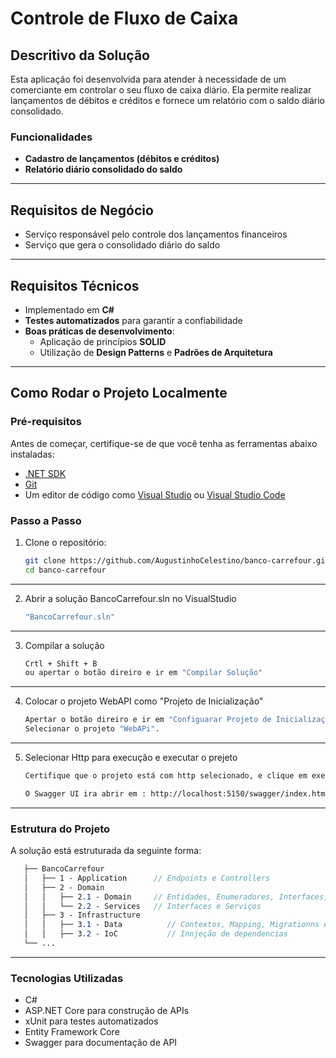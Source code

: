 # Controle de Fluxo de Caixa  

## Descritivo da Solução  
Esta aplicação foi desenvolvida para atender à necessidade de um comerciante em controlar o seu fluxo de caixa diário. Ela permite realizar lançamentos de débitos e créditos e fornece um relatório com o saldo diário consolidado.  

### Funcionalidades  
- **Cadastro de lançamentos (débitos e créditos)**  
- **Relatório diário consolidado do saldo**  

---

## Requisitos de Negócio  
- Serviço responsável pelo controle dos lançamentos financeiros  
- Serviço que gera o consolidado diário do saldo  

---

## Requisitos Técnicos  
- Implementado em **C#**  
- **Testes automatizados** para garantir a confiabilidade  
- **Boas práticas de desenvolvimento**:  
  - Aplicação de princípios **SOLID**  
  - Utilização de **Design Patterns** e **Padrões de Arquitetura**  

---

## Como Rodar o Projeto Localmente  

### Pré-requisitos  
Antes de começar, certifique-se de que você tenha as ferramentas abaixo instaladas:  
- [.NET SDK](https://dotnet.microsoft.com/download)  
- [Git](https://git-scm.com/)  
- Um editor de código como [Visual Studio](https://visualstudio.microsoft.com/) ou [Visual Studio Code](https://code.visualstudio.com/)  

### Passo a Passo  
1. Clone o repositório:  
   ```bash  
   git clone https://github.com/AugustinhoCelestino/banco-carrefour.git
   cd banco-carrefour
    ```
---
2. Abrir a solução BancoCarrefour.sln no VisualStudio  
   ```bash  
   "BancoCarrefour.sln"
    ```
---
3. Compilar a solução  
   ```bash  
   Crtl + Shift + B
   ou apertar o botão direiro e ir em "Compilar Solução"
    ```
---
4. Colocar o projeto WebAPI como "Projeto de Inicialização"  
   ```bash  
   Apertar o botão direiro e ir em "Configuarar Projeto de Inicialização"
   Selecionar o projeto "WebAPi".
    ```
---
5. Selecionar Http para execução e executar o prejeto
   ```bash  
   Certifique que o projeto está com http selecionado, e clique em executar ou aperte F5.

   O Swagger UI ira abrir em : http://localhost:5150/swagger/index.html
    ```
---



### Estrutura do Projeto
A solução está estruturada da seguinte forma:

   ```scss  
      ├── BancoCarrefour  
      │   ├── 1 - Application      // Endpoints e Controllers
      │   ├── 2 - Domain
      │   │   ├── 2.1 - Domain     // Entidades, Enumeradores, Interfaces, Mappers e Utils        
      │   │   └── 2.2 - Services   // Interfaces e Serviços     
      │   ├── 3 - Infrastructure 
      │   │   ├── 3.1 - Data          // Contextos, Mapping, Migrationns e Repositórios
      │   │   ├── 3.2 - IoC           // Innjeção de dependencias
      └── ...
   ```  
---

### Tecnologias Utilizadas
- C#
- ASP.NET Core para construção de APIs
- xUnit para testes automatizados
- Entity Framework Core
- Swagger para documentação de API 
